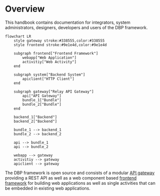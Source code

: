 # Overview

This handbook contains documentation for integrators, system administrators,
designers, developers and users of the DBP framework.

```mermaid
flowchart LR
    style gateway stroke:#338555,color:#338555
    style frontend stroke:#9e1e4d,color:#9e1e4d

    subgraph frontend["Frontend Framework"]
        webapp["Web Application"]
        activitiy["Web Activity"]
    end

    subgraph system["Backend System"]
        apiclient["HTTP Client"]
    end

    subgraph gateway["Relay API Gateway"]
        api["API Gateway"]
        bundle_1["Bundle"]
        bundle_2["Bundle"]
    end

    backend_1["Backend"]
    backend_2["Backend"]

    bundle_1 --> backend_1
    bundle_2 --> backend_2

    api --> bundle_1
    api --> bundle_2

    webapp --> gateway
    activitiy --> gateway
    apiclient --> gateway
```

The DBP framework is open source and consists of a modular [API gateway](./relay) providing a REST
API as well as a web component based [frontend framework](./frontend) for
building web applications as well as single activities that can be embedded in
existing web applications.
